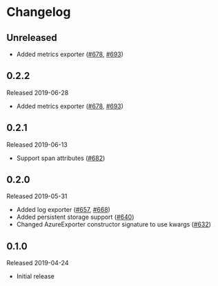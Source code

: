 # Changelog

## Unreleased
- Added metrics exporter
  ([#678](https://github.com/census-instrumentation/opencensus-python/pull/678),
  [#693](https://github.com/census-instrumentation/opencensus-python/pull/693))

## 0.2.2
Released 2019-06-28
- Added metrics exporter
  ([#678](https://github.com/census-instrumentation/opencensus-python/pull/678),
  [#693](https://github.com/census-instrumentation/opencensus-python/pull/693))

## 0.2.1
Released 2019-06-13
- Support span attributes
  ([#682](https://github.com/census-instrumentation/opencensus-python/pull/682))

## 0.2.0
Released 2019-05-31
- Added log exporter
  ([#657](https://github.com/census-instrumentation/opencensus-python/pull/657),
  [#668](https://github.com/census-instrumentation/opencensus-python/pull/668))
- Added persistent storage support
  ([#640](https://github.com/census-instrumentation/opencensus-python/pull/640))
- Changed AzureExporter constructor signature to use kwargs
  ([#632](https://github.com/census-instrumentation/opencensus-python/pull/632))

## 0.1.0
Released 2019-04-24

- Initial release

